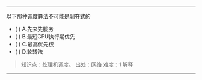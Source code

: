 ---
以下那种调度算法不可能是剥夺式的
- ( ) A.先来先服务 
- ( ) B.最短CPU执行期优先 
- ( ) C.最高优先权 
- ( ) D.轮转法

> 知识点：处理机调度。
> 出处：网络
> 难度：1
> 解释

---